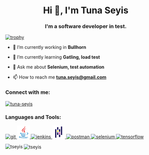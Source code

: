 <h1 align="center">Hi 👋, I'm Tuna Seyis</h1>
<h3 align="center">I'm a software developer in test.</h3>

[![trophy](https://github-profile-trophy.vercel.app/?username=tseyis&theme=darkhub&title=Repositories,Commit)](https://github.com/tseyis/github-profile-trophy)

- 🔭 I’m currently working in **Bullhorn**

- 🌱 I’m currently learning **Gatling, load test**

- 💬 Ask me about **Selenium, test automation**

- 📫 How to reach me **tuna.seyis@gmail.com**

<h3 align="left">Connect with me:</h3>
<p align="left">
<a href="https://linkedin.com/in/tuna-seyis" target="blank"><img align="center" src="https://raw.githubusercontent.com/rahuldkjain/github-profile-readme-generator/master/src/images/icons/Social/linked-in-alt.svg" alt="tuna-seyis" height="30" width="40" /></a>
</p>

<h3 align="left">Languages and Tools:</h3>
<p align="left"> <a href="https://git-scm.com/" target="_blank" rel="noreferrer"> <img src="https://www.vectorlogo.zone/logos/git-scm/git-scm-icon.svg" alt="git" width="40" height="40"/> </a> <a href="https://www.java.com" target="_blank" rel="noreferrer"> <img src="https://raw.githubusercontent.com/devicons/devicon/master/icons/java/java-original.svg" alt="java" width="40" height="40"/> </a> <a href="https://www.jenkins.io" target="_blank" rel="noreferrer"> <img src="https://www.vectorlogo.zone/logos/jenkins/jenkins-icon.svg" alt="jenkins" width="40" height="40"/> </a> <a href="https://pandas.pydata.org/" target="_blank" rel="noreferrer"> <img src="https://raw.githubusercontent.com/devicons/devicon/2ae2a900d2f041da66e950e4d48052658d850630/icons/pandas/pandas-original.svg" alt="pandas" width="40" height="40"/> </a> <a href="https://postman.com" target="_blank" rel="noreferrer"> <img src="https://www.vectorlogo.zone/logos/getpostman/getpostman-icon.svg" alt="postman" width="40" height="40"/> </a> <a href="https://www.selenium.dev" target="_blank" rel="noreferrer"> <img src="https://raw.githubusercontent.com/detain/svg-logos/780f25886640cef088af994181646db2f6b1a3f8/svg/selenium-logo.svg" alt="selenium" width="40" height="40"/> </a> <a href="https://www.tensorflow.org" target="_blank" rel="noreferrer"> <img src="https://www.vectorlogo.zone/logos/tensorflow/tensorflow-icon.svg" alt="tensorflow" width="40" height="40"/> </a> </p>

<p><img align="left" src="https://github-readme-stats.vercel.app/api/top-langs?username=tseyis&show_icons=true&locale=en&layout=compact" alt="tseyis" /></p>

<p>&nbsp;<img align="center" src="https://github-readme-stats.vercel.app/api?username=tseyis&show_icons=true&locale=en" alt="tseyis" /></p>
